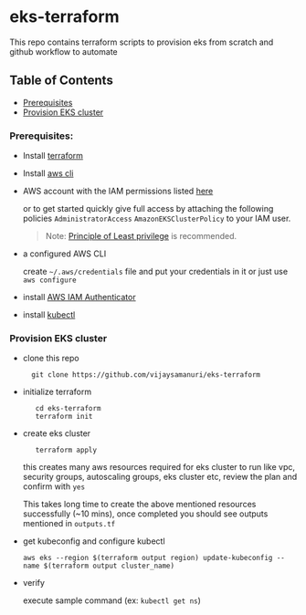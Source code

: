 # eks-terraform
This repo contains terraform scripts to provision eks from scratch and github workflow to automate 

## Table of Contents

- [Prerequisites](#prerequisites)
- [Provision EKS cluster](#provision-eks-cluster)
    
### Prerequisites:

 * Install [terraform](https://learn.hashicorp.com/tutorials/terraform/install-cli)
 * Install [aws cli](https://docs.aws.amazon.com/cli/latest/userguide/cli-chap-install.html)
 * AWS account with the IAM permissions listed [here](https://github.com/terraform-aws-modules/terraform-aws-eks/blob/master/docs/iam-permissions.md)
   
    or to get started quickly give full access by attaching the following policies `AdministratorAccess` `AmazonEKSClusterPolicy` to your IAM user.

   > Note: [Principle of Least privilege](https://en.wikipedia.org/wiki/Principle_of_least_privilege) is recommended.

 * a configured AWS CLI 

    create `~/.aws/credentials` file and put your credentials in it or just use `aws configure`

 * install [AWS IAM Authenticator](https://docs.aws.amazon.com/eks/latest/userguide/install-aws-iam-authenticator.html)

 * install [kubectl](https://kubernetes.io/docs/tasks/tools/install-kubectl/)

### Provision EKS cluster

 * clone this repo 

   ```shell
     git clone https://github.com/vijaysamanuri/eks-terraform
   ```
 * initialize terraform
   ```shell
      cd eks-terraform
      terraform init
    ```
 * create eks cluster
   ```shell
      terraform apply
   ``` 
   this creates many aws resources required for eks cluster to run like vpc, security groups, autoscaling groups, eks cluster etc,
   review the plan and confirm with `yes`
   
   This takes long time to create the above mentioned resources successfully (~10 mins), once completed you should see outputs mentioned in `outputs.tf`

 * get kubeconfig and configure kubectl
   
   ```shell
   aws eks --region $(terraform output region) update-kubeconfig --name $(terraform output cluster_name)
   ```
 
 * verify 
  
   execute sample command (ex: `kubectl get ns`)
